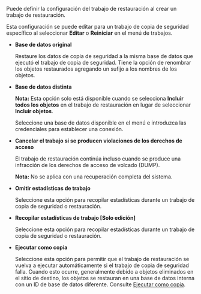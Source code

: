 Puede definir la configuración del trabajo de restauración al crear un trabajo de restauración.

Esta configuración se puede editar para un trabajo de copia de seguridad específico al seleccionar **Editar** o **Reiniciar** en el menú de trabajos.

-   **Base de datos original**

    Restaure los datos de copia de seguridad a la misma base de datos que ejecutó el trabajo de copia de seguridad. Tiene la opción de renombrar los objetos restaurados agregando un sufijo a los nombres de los objetos.

-   **Base de datos distinta**

    **Nota:** Esta opción solo está disponible cuando se selecciona **Incluir todos los objetos** en el trabajo de restauración en lugar de seleccionar **Incluir objetos**.

    Seleccione una base de datos disponible en el menú e introduzca las credenciales para establecer una conexión.

-   **Cancelar el trabajo si se producen violaciones de los derechos de acceso**

    El trabajo de restauración continúa incluso cuando se produce una infracción de los derechos de acceso de volcado (DUMP).

    **Nota:** No se aplica con una recuperación completa del sistema.

-   **Omitir estadísticas de trabajo**

    Seleccione esta opción para recopilar estadísticas durante un trabajo de copia de seguridad o restauración.

-   **Recopilar estadísticas de trabajo \[Solo edición\]**

    Seleccione esta opción para recopilar estadísticas durante un trabajo de copia de seguridad o restauración.

-   **Ejecutar como copia**

    Seleccione esta opción para permitir que el trabajo de restauración se vuelva a ejecutar automáticamente si el trabajo de copia de seguridad falla. Cuando esto ocurre, generalmente debido a objetos eliminados en el sitio de destino, los objetos se restauran en una base de datos interna con un ID de base de datos diferente. Consulte [Ejecutar como copia](csm1744735504461.md).
